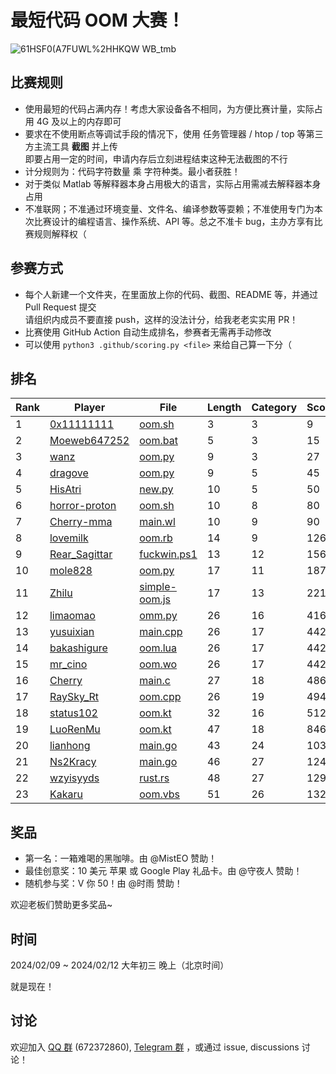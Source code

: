 # 最短代码 OOM 大赛！

![61HSF0(A7FUWL%2HHKQW WB_tmb](https://github.com/InvoluteHell/OutOfMemory/assets/18511905/23ea5fb8-291a-4496-be78-c6f52508bc97)


## 比赛规则

- 使用最短的代码占满内存！考虑大家设备各不相同，为方便比赛计量，实际占用 4G 及以上的内存即可
- 要求在不使用断点等调试手段的情况下，使用 任务管理器 / htop / top 等第三方主流工具 **截图** 并上传  
  即要占用一定的时间，申请内存后立刻进程结束这种无法截图的不行
- 计分规则为：代码字符数量 乘 字符种类。最小者获胜！
- 对于类似 Matlab 等解释器本身占用极大的语言，实际占用需减去解释器本身占用
- 不准联网；不准通过环境变量、文件名、编译参数等耍赖；不准使用专门为本次比赛设计的编程语言、操作系统、API 等。总之不准卡 bug，主办方享有比赛规则解释权（
 
## 参赛方式

- 每个人新建一个文件夹，在里面放上你的代码、截图、README 等，并通过 Pull Request 提交  
  请组织内成员不要直接 push，这样的没法计分，给我老老实实用 PR！
- 比赛使用 GitHub Action 自动生成排名，参赛者无需再手动修改
- 可以使用 `python3 .github/scoring.py <file>` 来给自己算一下分（

## 排名

<!-- begin of RANKING -->
| Rank | Player | File | Length | Category | Score |
| ---- | ------ | ---- | ------ | -------- | ----- |
| 1 | [0x11111111](0x11111111) | [oom.sh](0x11111111/oom.sh) | 3 | 3 | 9 |
| 2 | [Moeweb647252](Moeweb647252) | [oom.bat](Moeweb647252/oom.bat) | 5 | 3 | 15 |
| 3 | [wanz](wanz) | [oom.py](wanz/oom.py) | 9 | 3 | 27 |
| 4 | [dragove](dragove) | [oom.py](dragove/oom.py) | 9 | 5 | 45 |
| 5 | [HisAtri](HisAtri) | [new.py](HisAtri/new.py) | 10 | 5 | 50 |
| 6 | [horror-proton](horror-proton) | [oom.sh](horror-proton/oom.sh) | 10 | 8 | 80 |
| 7 | [Cherry-mma](Cherry-mma) | [main.wl](Cherry-mma/main.wl) | 10 | 9 | 90 |
| 8 | [lovemilk](lovemilk) | [oom.rb](lovemilk/oom.rb) | 14 | 9 | 126 |
| 9 | [Rear_Sagittar](Rear_Sagittar) | [fuckwin.ps1](Rear_Sagittar/fuckwin.ps1) | 13 | 12 | 156 |
| 10 | [mole828](mole828) | [oom.py](mole828/oom.py) | 17 | 11 | 187 |
| 11 | [Zhilu](Zhilu) | [simple-oom.js](Zhilu/simple-oom.js) | 17 | 13 | 221 |
| 12 | [limaomao](limaomao) | [omm.py](limaomao/omm.py) | 26 | 16 | 416 |
| 13 | [yusuixian](yusuixian) | [main.cpp](yusuixian/main.cpp) | 26 | 17 | 442 |
| 14 | [bakashigure](bakashigure) | [oom.lua](bakashigure/oom.lua) | 26 | 17 | 442 |
| 15 | [mr_cino](mr_cino) | [oom.wo](mr_cino/oom.wo) | 26 | 17 | 442 |
| 16 | [Cherry](Cherry) | [main.c](Cherry/main.c) | 27 | 18 | 486 |
| 17 | [RaySky_Rt](RaySky_Rt) | [oom.cpp](RaySky_Rt/oom.cpp) | 26 | 19 | 494 |
| 18 | [status102](status102) | [oom.kt](status102/oom.kt) | 32 | 16 | 512 |
| 19 | [LuoRenMu](LuoRenMu) | [oom.kt](LuoRenMu/oom.kt) | 47 | 18 | 846 |
| 20 | [lianhong](lianhong) | [main.go](lianhong/main.go) | 43 | 24 | 1032 |
| 21 | [Ns2Kracy](Ns2Kracy) | [main.go](Ns2Kracy/main.go) | 46 | 27 | 1242 |
| 22 | [wzyisyyds](wzyisyyds) | [rust.rs](wzyisyyds/rust.rs) | 48 | 27 | 1296 |
| 23 | [Kakaru](Kakaru) | [oom.vbs](Kakaru/oom.vbs) | 51 | 26 | 1326 |
<!-- end of RANKING -->

## 奖品

- 第一名：一箱难喝的黑咖啡。由 @MistEO 赞助！
- 最佳创意奖：10 美元 苹果 或 Google Play 礼品卡。由 @守夜人 赞助！
- 随机参与奖：V 你 50！由 @时雨 赞助！

欢迎老板们赞助更多奖品~

## 时间

2024/02/09 ~ 2024/02/12 大年初三 晚上（北京时间）

就是现在！

## 讨论

欢迎加入 [QQ 群](https://jq.qq.com/?_wv=1027&k=8aBWumWU) (672372860), [Telegram 群](https://t.me/+NjDljiDRrpI4NTU1) ，或通过 issue, discussions 讨论！
